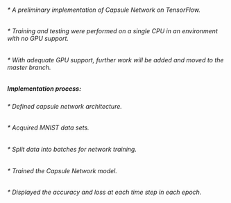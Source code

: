###### * A preliminary implementation of Capsule Network on TensorFlow.
###### * Training and testing were performed on a single CPU in an environment with no GPU support.
###### * With adequate GPU support, further work will be added and moved to the master branch.  

##### Implementation process:
###### * Defined capsule network architecture.
###### * Acquired MNIST data sets.
###### * Split data into batches for network training.
###### * Trained the Capsule Network model.
###### * Displayed the accuracy and loss at each time step in each epoch.
